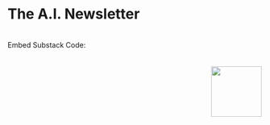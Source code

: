 # The A.I. Newsletter
<br>
Embed Substack Code:

<br>
<br>
<br>
<div id="custom-substack-embed"></div>


<script>
  window.CustomSubstackWidget = {
    substackUrl: "[Your Substack URL]",
    placeholder: "Enter Your Email Address",
    buttonText: "SUBSCRIBE",
    theme: "custom",
    colors: {
      primary: "#DBE705",
      input: "#FFFFFF",
      email: "#000000",
      text: "#000000",
    }
  };
</script>
<script src="https://substackapi.com/widget.js" async></script>

<img align="right" width="100" height="100" src="https://picsum.photos/100/100">
